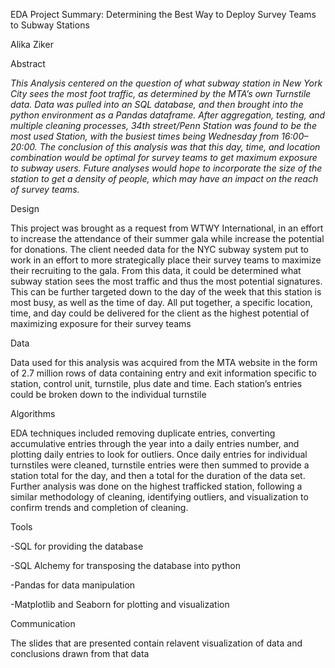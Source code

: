 EDA Project Summary: Determining the Best Way to Deploy Survey Teams to Subway Stations

Alika Ziker 

Abstract

*This Analysis centered on the question of what subway station in New York City sees the most foot traffic, 
as determined by the MTA’s own Turnstile data.  Data was pulled into an SQL database, and then brought into the
python environment as a Pandas dataframe. After aggregation, testing, and multiple cleaning processes, 34th street/Penn 
Station was found to be the most used Station, with the busiest times being Wednesday from 16:00–20:00. The conclusion of this 
analysis was that this day, time, and location combination would be optimal for survey teams to get maximum exposure to subway users.
Future analyses would hope to incorporate the size of the station to get a density of people, which may have an impact on the reach of survey teams.*


Design

This project was brought as a request from WTWY International, in an effort to increase the attendance of their summer gala while increase the potential
for donations. The client needed data for the NYC subway system put to work in an effort to more strategically place their survey teams to maximize their 
recruiting to the gala.  From this data, it could be determined what subway station sees the most traffic and thus the most
potential signatures.  This can be further targeted down to the day of the week that this station is most busy, as well as the time of day.  All put 
together, a specific location, time, and day could be delivered for the client as the highest potential of maximizing exposure for their survey teams

Data

Data used for this analysis was acquired from the MTA website in the form of 2.7 million rows of data containing entry and exit information specific to station, control unit, turnstile, plus date and time.  Each station’s entries could be broken down to the individual turnstile

Algorithms

EDA techniques included removing duplicate entries, converting accumulative entries through the year into a daily entries number, and plotting daily entries to look for outliers.  Once daily entries for individual turnstiles were cleaned, turnstile entries were then summed to provide a station total for the day, and then a total for the duration of the data set. Further analysis was done on the highest trafficked station, following a similar methodology of cleaning, identifying outliers, and visualization to confirm trends and completion of cleaning.

Tools

-SQL for providing the database

-SQL Alchemy for transposing the database into python

-Pandas for data manipulation

-Matplotlib and Seaborn for plotting and visualization

Communication

The slides that are presented contain relavent visualization of data and conclusions drawn from that data
